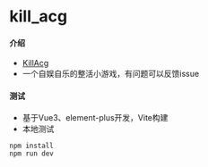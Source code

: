 # kill_acg

#### 介绍
- [KillAcg](https://xinyuell.github.io/)
- 一个自娱自乐的整活小游戏，有问题可以反馈issue

#### 测试
- 基于Vue3、element-plus开发，Vite构建
- 本地测试
```bash
npm install
npm run dev
```

